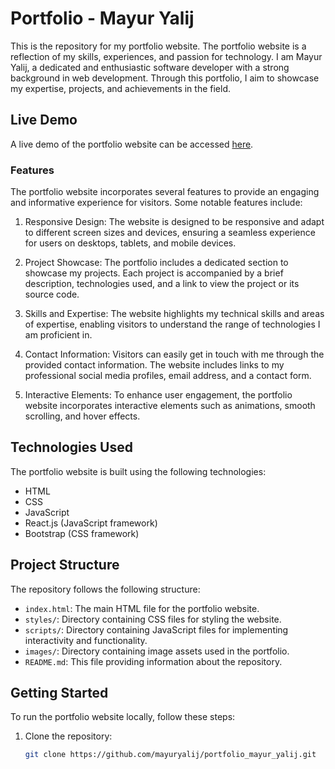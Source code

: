 # Portfolio - Mayur Yalij

This is the repository for my portfolio website. The portfolio website is a reflection of my skills, experiences, and passion for technology. I am Mayur Yalij, a dedicated and enthusiastic software developer with a strong background in web development. Through this portfolio, I aim to showcase my expertise, projects, and achievements in the field.

## Live Demo

A live demo of the portfolio website can be accessed [here](https://portfolio-mayur-yalij.onrender.com/).




### Features

The portfolio website incorporates several features to provide an engaging and informative experience for visitors. Some notable features include:

1. Responsive Design: The website is designed to be responsive and adapt to different screen sizes and devices, ensuring a seamless experience for users on desktops, tablets, and mobile devices.

2. Project Showcase: The portfolio includes a dedicated section to showcase my projects. Each project is accompanied by a brief description, technologies used, and a link to view the project or its source code.

3. Skills and Expertise: The website highlights my technical skills and areas of expertise, enabling visitors to understand the range of technologies I am proficient in.

4. Contact Information: Visitors can easily get in touch with me through the provided contact information. The website includes links to my professional social media profiles, email address, and a contact form.

5. Interactive Elements: To enhance user engagement, the portfolio website incorporates interactive elements such as animations, smooth scrolling, and hover effects.




## Technologies Used

The portfolio website is built using the following technologies:

- HTML
- CSS
- JavaScript
- React.js (JavaScript framework)
- Bootstrap (CSS framework)

## Project Structure

The repository follows the following structure:

- `index.html`: The main HTML file for the portfolio website.
- `styles/`: Directory containing CSS files for styling the website.
- `scripts/`: Directory containing JavaScript files for implementing interactivity and functionality.
- `images/`: Directory containing image assets used in the portfolio.
- `README.md`: This file providing information about the repository.

## Getting Started

To run the portfolio website locally, follow these steps:

1. Clone the repository:

   ```bash
   git clone https://github.com/mayuryalij/portfolio_mayur_yalij.git